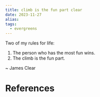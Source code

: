```yaml
---
title: climb is the fun part clear
date: 2023-11-27
alias: 
tags:
  - evergreens
---
```

Two of my rules for life:
1. The person who has the most fun wins.
2. The climb is the fun part.

~ James Clear

# References
